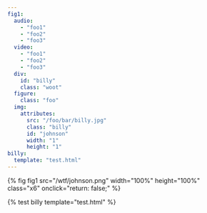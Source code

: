 ```yaml
---
fig1:
  audio:
    - "foo1"
    - "foo2"
    - "foo3"
  video:
    - "foo1"
    - "foo2"
    - "foo3"
  div:
    id: "billy"
    class: "woot"
  figure:
    class: "foo"
  img:
    attributes:
      src: "/foo/bar/billy.jpg"
      class: "billy"
      id: "johnson"
      width: "1"
      height: "1"
billy:
  template: "test.html"
---
```


{% fig fig1 src="/wtf/johnson.png" width="100%" height="100%" class="x6" onclick="return: false;" %}

{% test billy template="test.html" %}
